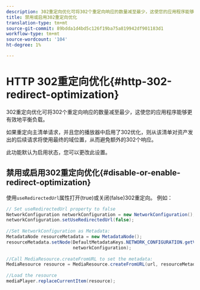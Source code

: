 ```yaml
---
description: 302重定向优化可将302个重定向响应的数量减至最少，这使您的应用程序能够更有效地平衡负载。
title: 禁用或启用302重定向优化
translation-type: tm+mt
source-git-commit: 89bdda1d4bd5c126f19ba75a819942df901183d1
workflow-type: tm+mt
source-wordcount: '104'
ht-degree: 1%

---
```



# HTTP 302重定向优化{#http-302-redirect-optimization}

302重定向优化可将302个重定向响应的数量减至最少，这使您的应用程序能够更有效地平衡负载。

如果重定向主清单请求，并且您的播放器中启用了302优化，则从该清单对资产发出的后续请求将使用最终的域位置，从而避免额外的302个响应。

此功能默认为启用状态，您可以更改此设置。

## 禁用或启用302重定向优化{#disable-or-enable-redirect-optimization}

使用`useRedirectedUrl`属性打开(true)或关闭(false)302重定向。
例如：

```java
// Set useRedirectedUrl property to false 
NetworkConfiguration networkConfiguration = new NetworkConfiguration(); 
networkConfiguration.setUseRedirectedUrl(false); 
 
//Set NetworkConfiguration as Metadata: 
MetadataNode resourceMetadata = new MetadataNode();  
resourceMetadata.setNode(DefaultMetadataKeys.NETWORK_CONFIGURATION.getValue(),  
                         networkConfiguration); 
 
//Call MediaResource.createFromURL to set the metadata: 
MediaResource resource = MediaResource.createFromURL(url, resourceMetadata); 
  
//Load the resource 
mediaPlayer.replaceCurrentItem(resource);
```

